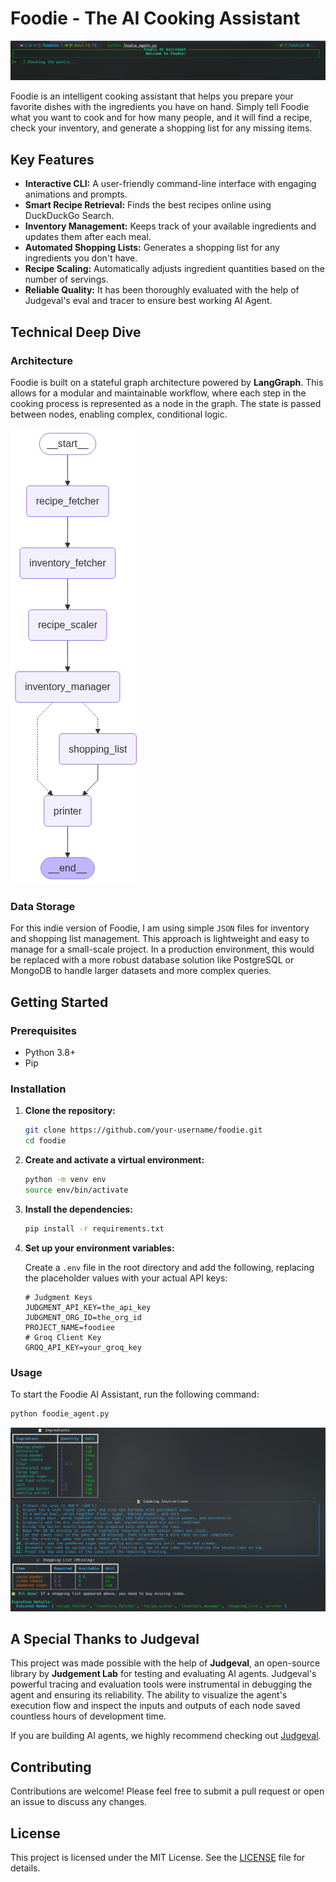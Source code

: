 # Foodie - The AI Cooking Assistant

![Foodie CLI](./screen_shot1.png)

Foodie is an intelligent cooking assistant that helps you prepare your favorite dishes with the ingredients you have on hand. Simply tell Foodie what you want to cook and for how many people, and it will find a recipe, check your inventory, and generate a shopping list for any missing items.

## Key Features

- **Interactive CLI:** A user-friendly command-line interface with engaging animations and prompts.
- **Smart Recipe Retrieval:** Finds the best recipes online using DuckDuckGo Search.
- **Inventory Management:** Keeps track of your available ingredients and updates them after each meal.
- **Automated Shopping Lists:** Generates a shopping list for any ingredients you don't have.
- **Recipe Scaling:** Automatically adjusts ingredient quantities based on the number of servings.
- **Reliable Quality:** It has been thoroughly evaluated with the help of Judgeval's eval and tracer to ensure best working AI Agent.

## Technical Deep Dive

### Architecture

Foodie is built on a stateful graph architecture powered by **LangGraph**. This allows for a modular and maintainable workflow, where each step in the cooking process is represented as a node in the graph. The state is passed between nodes, enabling complex, conditional logic.

![Foodie Workflow](./graph.png)

### Data Storage

For this indie version of Foodie, I am using simple `JSON` files for inventory and shopping list management. This approach is lightweight and easy to manage for a small-scale project. In a production environment, this would be replaced with a more robust database solution like PostgreSQL or MongoDB to handle larger datasets and more complex queries.

## Getting Started

### Prerequisites

- Python 3.8+
- Pip

### Installation

1.  **Clone the repository:**

    ```bash
    git clone https://github.com/your-username/foodie.git
    cd foodie
    ```

2.  **Create and activate a virtual environment:**

    ```bash
    python -m venv env
    source env/bin/activate
    ```

3.  **Install the dependencies:**

    ```bash
    pip install -r requirements.txt
    ```

4.  **Set up your environment variables:**

    Create a `.env` file in the root directory and add the following, replacing the placeholder values with your actual API keys:

    ```env
    # Judgment Keys
    JUDGMENT_API_KEY=the_api_key
    JUDGMENT_ORG_ID=the_org_id
    PROJECT_NAME=foodiee
    # Groq Client Key
    GROQ_API_KEY=your_groq_key
    ```

### Usage

To start the Foodie AI Assistant, run the following command:

```bash
python foodie_agent.py
```

![Foodie CLI in Action](./screen_shot2.png)

## A Special Thanks to Judgeval

This project was made possible with the help of **Judgeval**, an open-source library by **Judgement Lab** for testing and evaluating AI agents. Judgeval's powerful tracing and evaluation tools were instrumental in debugging the agent and ensuring its reliability. The ability to visualize the agent's execution flow and inspect the inputs and outputs of each node saved countless hours of development time.

If you are building AI agents, we highly recommend checking out [Judgeval](https://github.com/JudgmentLabs/judgeval).

## Contributing

Contributions are welcome! Please feel free to submit a pull request or open an issue to discuss any changes.

## License

This project is licensed under the MIT License. See the [LICENSE](LICENSE) file for details.